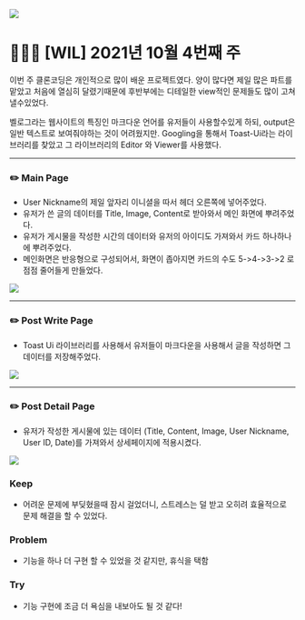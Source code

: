 ![](<https://images.velog.io/images/dawonella0411/post/fa59d6cb-bfa4-40f7-927e-ce9a593a4d51/%EC%A0%9C%EB%AA%A9%EC%9D%84%20%EC%9E%85%EB%A0%A5%ED%95%B4%EC%A3%BC%EC%84%B8%EC%9A%94_-001%20(5).png>)

# 👩🏻‍💻 [WIL] 2021년 10월 4번째 주

이번 주 클론코딩은 개인적으로 많이 배운 프로젝트였다. 양이 많다면 제일 많은 파트를 맡았고 처음에 열심히 달렸기때문에 후반부에는 디테일한 view적인 문제들도 많이 고쳐낼수있었다.

벨로그라는 웹사이트의 특징인 마크다운 언어를 유저들이 사용할수있게 하되, output은 일반 텍스트로 보여줘야하는 것이 어려웠지만. Googling을 통해서 Toast-Ui라는 라이브러리를 찾았고 그 라이브러리의 Editor 와 Viewer를 사용했다.

---

### ✏️ Main Page

- User Nickname의 제일 앞자리 이니셜을 따서 헤더 오른쪽에 넣어주었다.
- 유저가 쓴 글의 데이터를 Title, Image, Content로 받아와서 메인 화면에 뿌려주었다.
- 유저가 게시물을 작성한 시간의 데이터와 유저의 아이디도 가져와서 카드 하나하나에 뿌려주었다.
- 메인화면은 반응형으로 구성되어서, 화면이 좁아지면 카드의 수도 5->4->3->2 로 점점 줄어들게 만들었다.

![](https://images.velog.io/images/dawonella0411/post/48635cff-d51b-4312-bd35-2a2d8ed5e941/3.png)

---

### ✏️ Post Write Page

- Toast Ui 라이브러리를 사용해서 유저들이 마크다운을 사용해서 글을 작성하면 그 데이터를 저장해주었다.

![](https://images.velog.io/images/dawonella0411/post/cbec1c02-f818-4e5d-b2d3-ff14afb1a91d/6.png)

---

### ✏️ Post Detail Page

- 유저가 작성한 게시물에 있는 데이터 (Title, Content, Image, User Nickname, User ID, Date)를 가져와서 상세페이지에 적용시켰다.

![](https://images.velog.io/images/dawonella0411/post/56acc898-9235-47fa-ba11-39094a339a4c/4.png)

### Keep

- 어려운 문제에 부딪혔을때 잠시 걸었더니, 스트레스는 덜 받고 오히려 효율적으로 문제 해결을 할 수 있었다.

### Problem

- 기능을 하나 더 구현 할 수 있었을 것 같지만, 휴식을 택함

### Try

- 기능 구현에 조금 더 욕심을 내보아도 될 것 같다!
